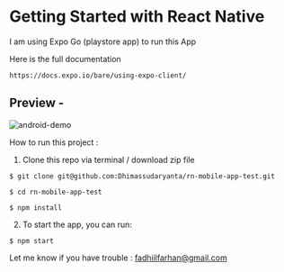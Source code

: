 # Getting Started with React Native

I am using Expo Go (playstore app) to run this App 

Here is the full documentation
``` 
https://docs.expo.io/bare/using-expo-client/
``` 
## Preview - 

![android-demo](./screenshot/screenshoot.gif)


How to run this project :

1. Clone this repo via terminal / download zip file

``` 
$ git clone git@github.com:Dhimassudaryanta/rn-mobile-app-test.git

$ cd rn-mobile-app-test

$ npm install
```

2. To start the app, you can run:

```
$ npm start
```

Let me know if you have trouble : fadhiilfarhan@gmail.com
